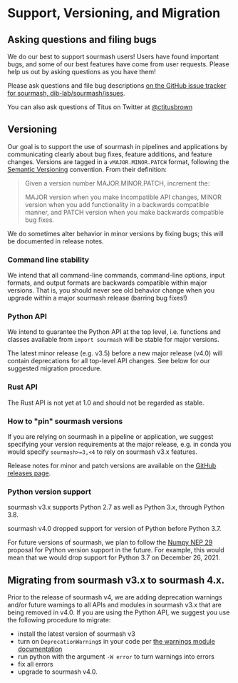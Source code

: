 # Support, Versioning, and Migration

## Asking questions and filing bugs

We do our best to support sourmash users! Users have found important
bugs, and some of our best features have come from user
requests. Please help us out by asking questions as you have them!

Please ask questions and file bug descriptions [on the GitHub issue tracker for sourmash, dib-lab/sourmash/issues][0].

You can also ask questions of Titus on Twitter at [@ctitusbrown][1]

[0]:https://github.com/dib-lab/sourmash/issues
[1]:https://twitter.com/ctitusbrown/

## Versioning

Our goal is to support the use of sourmash in pipelines and
applications by communicating clearly about bug fixes, feature
additions, and feature changes.  Versions are tagged in a
`vMAJOR.MINOR.PATCH` format, following the [Semantic Versioning]
convention.  From their definition:

> Given a version number MAJOR.MINOR.PATCH, increment the:
>
> MAJOR version when you make incompatible API changes,
> MINOR version when you add functionality in a backwards compatible manner, and
> PATCH version when you make backwards compatible bug fixes.

We do sometimes alter behavior in minor versions by fixing bugs; this will
be documented in release notes.

### Command line stability

We intend that all command-line commands, command-line options, input
formats, and output formats are backwards compatible within major
versions. That is, you should never see old behavior change when you
upgrade within a major sourmash release (barring bug fixes!)

### Python API

We intend to guarantee the Python API at the top level, i.e.
functions and classes available from `import sourmash` will
be stable for major versions.

The latest minor release (e.g. v3.5) before a new major release (v4.0)
will contain deprecations for all top-level API changes.  See below
for our suggested migration procedure.

### Rust API

The Rust API is not yet at 1.0 and should not be regarded as stable.

### How to "pin" sourmash versions

If you are relying on sourmash in a pipeline or application, we
suggest specifying your version requirements at the major release,
e.g. in conda you would specify `sourmash>=3,<4` to rely on sourmash
v3.x features.

Release notes for minor and patch versions are available on the
[GitHub releases page](https://github.com/dib-lab/sourmash/releases).

[Semantic Versioning]: https://semver.org/

### Python version support

sourmash v3.x supports Python 2.7 as well as Python 3.x, through Python 3.8.

sourmash v4.0 dropped support for version of Python before Python 3.7.

For future versions of sourmash, we plan to follow the
[Numpy NEP 29](https://numpy.org/neps/nep-0029-deprecation_policy.html)
proposal for Python version support in the future. For example, this
would mean that we would drop support for Python 3.7 on December 26,
2021.

## Migrating from sourmash v3.x to sourmash 4.x.

Prior to the release of sourmash v4, we are adding deprecation
warnings and/or future warnings to all APIs and modules in sourmash
v3.x that are being removed in v4.0. If you are using the Python API,
we suggest you use the following procedure to migrate:

* install the latest version of sourmash v3
* turn on `DeprecationWarning`s in your code per [the warnings module documentation](https://docs.python.org/3/library/warnings.html#overriding-the-default-filter)
* run python with the argument `-W error` to turn warnings into errors
* fix all errors
* upgrade to sourmash v4.0.
